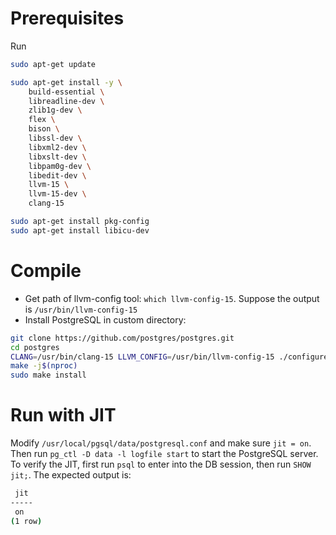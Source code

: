 # Prerequisites
Run
```bash
sudo apt-get update

sudo apt-get install -y \
    build-essential \
    libreadline-dev \
    zlib1g-dev \
    flex \
    bison \
    libssl-dev \
    libxml2-dev \
    libxslt-dev \
    libpam0g-dev \
    libedit-dev \
    llvm-15 \
    llvm-15-dev \
    clang-15

sudo apt-get install pkg-config
sudo apt-get install libicu-dev
```
# Compile
- Get path of llvm-config tool: `which llvm-config-15`. Suppose the output is `/usr/bin/llvm-config-15`
- Install PostgreSQL in custom directory: 
```bash
git clone https://github.com/postgres/postgres.git
cd postgres
CLANG=/usr/bin/clang-15 LLVM_CONFIG=/usr/bin/llvm-config-15 ./configure --with-llvm
make -j$(nproc)
sudo make install

```

# Run with JIT
Modify `/usr/local/pgsql/data/postgresql.conf` and make sure `jit = on`.
Then run `pg_ctl -D data -l logfile start` to start the PostgreSQL server.
To verify the JIT, first run `psql` to enter into the DB session, then run `SHOW jit;`.
The expected output is:
```bash
 jit
-----
 on
(1 row)
```
